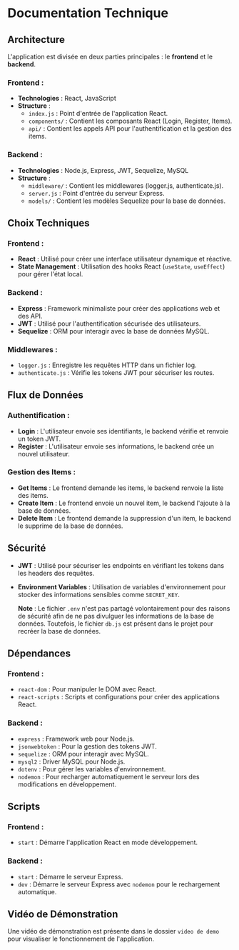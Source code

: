 # Documentation Technique

## Architecture

L'application est divisée en deux parties principales : le **frontend** et le **backend**.

### Frontend :
- **Technologies** : React, JavaScript
- **Structure** :
  - `index.js` : Point d'entrée de l'application React.
  - `components/` : Contient les composants React (Login, Register, Items).
  - `api/` : Contient les appels API pour l'authentification et la gestion des items.

### Backend :
- **Technologies** : Node.js, Express, JWT, Sequelize, MySQL
- **Structure** :
  - `middleware/` : Contient les middlewares (logger.js, authenticate.js).
  - `server.js` : Point d'entrée du serveur Express.
  - `models/` : Contient les modèles Sequelize pour la base de données.

## Choix Techniques

### Frontend :
- **React** : Utilisé pour créer une interface utilisateur dynamique et réactive.
- **State Management** : Utilisation des hooks React (`useState`, `useEffect`) pour gérer l'état local.

### Backend :
- **Express** : Framework minimaliste pour créer des applications web et des API.
- **JWT** : Utilisé pour l'authentification sécurisée des utilisateurs.
- **Sequelize** : ORM pour interagir avec la base de données MySQL.

### Middlewares :
- `logger.js` : Enregistre les requêtes HTTP dans un fichier log.
- `authenticate.js` : Vérifie les tokens JWT pour sécuriser les routes.

## Flux de Données

### Authentification :
- **Login** : L'utilisateur envoie ses identifiants, le backend vérifie et renvoie un token JWT.
- **Register** : L'utilisateur envoie ses informations, le backend crée un nouvel utilisateur.

### Gestion des Items :
- **Get Items** : Le frontend demande les items, le backend renvoie la liste des items.
- **Create Item** : Le frontend envoie un nouvel item, le backend l'ajoute à la base de données.
- **Delete Item** : Le frontend demande la suppression d'un item, le backend le supprime de la base de données.

## Sécurité
- **JWT** : Utilisé pour sécuriser les endpoints en vérifiant les tokens dans les headers des requêtes.
- **Environment Variables** : Utilisation de variables d'environnement pour stocker des informations sensibles comme `SECRET_KEY`.
  
  **Note** : Le fichier `.env` n'est pas partagé volontairement pour des raisons de sécurité afin de ne pas divulguer les informations de la base de données. Toutefois, le fichier `db.js` est présent dans le projet pour recréer la base de données.

## Dépendances

### Frontend :
- `react-dom` : Pour manipuler le DOM avec React.
- `react-scripts` : Scripts et configurations pour créer des applications React.

### Backend :
- `express` : Framework web pour Node.js.
- `jsonwebtoken` : Pour la gestion des tokens JWT.
- `sequelize` : ORM pour interagir avec MySQL.
- `mysql2` : Driver MySQL pour Node.js.
- `dotenv` : Pour gérer les variables d'environnement.
- `nodemon` : Pour recharger automatiquement le serveur lors des modifications en développement.

## Scripts

### Frontend :
- `start` : Démarre l'application React en mode développement.

### Backend :
- `start` : Démarre le serveur Express.
- `dev` : Démarre le serveur Express avec `nodemon` pour le rechargement automatique.

## Vidéo de Démonstration

Une vidéo de démonstration est présente dans le dossier `video de demo` pour visualiser le fonctionnement de l'application.
